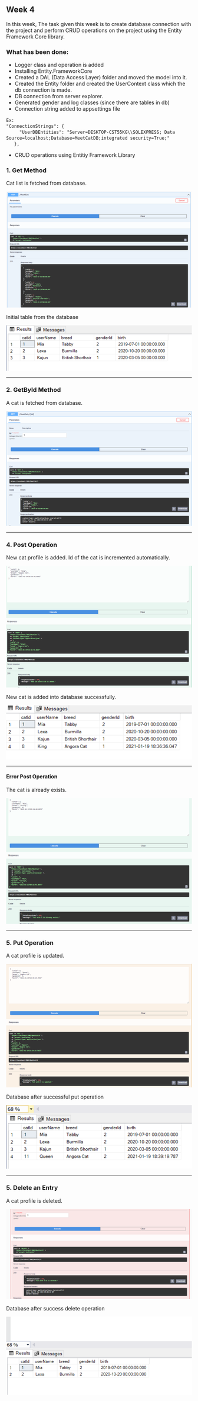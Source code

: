 ## Week 4

In this week, The task given this week is to create database connection with the project and perform CRUD operations on the project using the Entity Framework Core library.

### What has been done:
- Logger class and operation is added
- Installing Entity.FrameworkCore
- Created a DAL (Data Access Layer) folder and moved the model into it.
- Created the Entity folder and created the UserContext class which the db connection is made.
- DB connection from server explorer.
- Generated gender and log classes (since there are tables in db)
- Connection string added to appsettings file

```
Ex:
"ConnectionStrings": {
     "UserDBEntities": "Server=DESKTOP-CST55KG\\SQLEXPRESS; Data Source=localhost;Database=MeetCatDB;integrated security=True;"
   },
```

- CRUD operations using Entitiy Framework Library


<h3>1. Get Method</h3>

Cat list is fetched from database.

<p align="center">
  <img src="https://github.com/AKBANK-Patika-FullStack-Bootcamp/CansuYanik_Homeworks/blob/main/Week4/Screenshots/get.PNG" />
</p>

Initial table from the database

<p align="center">
  <img src="https://github.com/AKBANK-Patika-FullStack-Bootcamp/CansuYanik_Homeworks/blob/main/Week4/Screenshots/table.PNG" />
</p>


-------------------------------------------

<h3>2. GetById Method</h3> 

A cat is fetched from database.

<p align="center">
  <img src="https://github.com/AKBANK-Patika-FullStack-Bootcamp/CansuYanik_Homeworks/blob/main/Week4/Screenshots/getById.PNG" />
</p>

-------------------------------------------

<h3>4. Post Operation </h3>

New cat profile is added. Id of the cat is incremented automatically.

<p align="center">
  <img src="https://github.com/AKBANK-Patika-FullStack-Bootcamp/CansuYanik_Homeworks/blob/main/Week4/Screenshots/afterAdd.PNG" />
</p>

New cat is added into database successfully.

<p align="center">
  <img src="https://github.com/AKBANK-Patika-FullStack-Bootcamp/CansuYanik_Homeworks/blob/main/Week4/Screenshots/afterAddTable.PNG" />
</p>

-------------------------------------------

<h4>Error Post Operation </h4>

The cat is already exists.

<p align="center">
  <img src="https://github.com/AKBANK-Patika-FullStack-Bootcamp/CansuYanik_Homeworks/blob/main/Week4/Screenshots/ppst_alreadyExists.PNG" />
</p>

-------------------------------------------

<h3>5. Put Operation </h3>

A cat profile is updated.

<p align="center">
  <img src="https://github.com/AKBANK-Patika-FullStack-Bootcamp/CansuYanik_Homeworks/blob/main/Week4/Screenshots/put.PNG" />
</p>

Database after successful put operation

<p align="center">
  <img src="https://github.com/AKBANK-Patika-FullStack-Bootcamp/CansuYanik_Homeworks/blob/main/Week4/Screenshots/afterPut.PNG" />
</p>

-------------------------------------------

<h3>5. Delete an Entry </h3>

A cat profile is deleted.

<p align="center">
  <img src="https://github.com/AKBANK-Patika-FullStack-Bootcamp/CansuYanik_Homeworks/blob/main/Week4/Screenshots/delete.PNG" />
</p>

Database after success delete operation

<p align="center">
  <img src="https://github.com/AKBANK-Patika-FullStack-Bootcamp/CansuYanik_Homeworks/blob/main/Week4/Screenshots/success_delete.PNG" />
</p>


